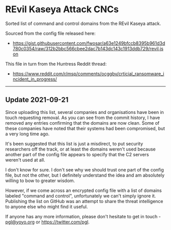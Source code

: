 # REvil Kaseya Attack CNCs

Sorted list of command and control domains from the REvil Kaseya attack.

Sourced from the config file released here:

 * https://gist.githubusercontent.com/fwosar/a63e1249bfccb8395b961d3d780c0354/raw/312b2bbc566cbee2dac7b143dc143c1913ddb729/revil.json

This file in turn from the Huntress Reddit thread:

 * https://www.reddit.com/r/msp/comments/ocggbv/crticial_ransomware_incident_in_progress/


----

## Update 2021-09-21

Since uploading this list, several companies and organisations have been in touch requesting removal. As you can see from the commit history, I have removed any entries confirming that the domains are now clean. Some of these companies have noted that their systems had been compromised, but a very long time ago.

It's been suggested that this list is just a misdirect, to put security researchers off the track, or at least the domains  weren't used because another part of the config file appears to specify that the C2 servers weren't used at all.

I don't know for sure. I don't see why we should trust one part of the config file, but not the other, but I definitely understand the idea and am absolutely willing to bow to greater wisdom.

However, if we come across an encrypted config file with a list of domains labeled "command and control", unfortunately we can't simply ignore it. Publishing the list on GitHub was an attempt to share the threat intelligence to anyone else who might find it useful.

If anyone has any more information, please don't hesitate to get in touch - pgl@yoyo.org or https://twitter.com/pgl.
